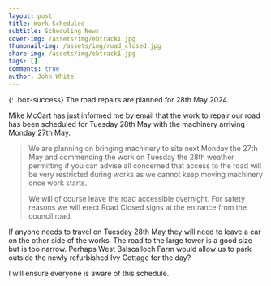 ```yaml
---
layout: post
title: Work Scheduled
subtitle: Scheduling News
cover-img: /assets/img/ebtrack1.jpg
thumbnail-img: /assets/img/road_closed.jpg
share-img: /assets/img/ebtrack1.jpg
tags: []
comments: true
author: John White
---
```


{: .box-success}
The road repairs are planned for 28th May 2024. 

Mike McCart has just informed me by email that the work to repair our road has been scheduled for Tuesday 28th May with the machinery arriving Monday 27th May.

>
>We are planning on bringing machinery to site next Monday the 27th May and commencing the work on Tuesday the 28th weather
>permitting if you can advise all concerned that access to the road will be very restricted during works as we cannot
>keep moving machinery  once work starts.
>
>We will of course leave the road accessible overnight.
>For safety reasons we will erect Road Closed signs at the entrance from the council road.
>

If anyone needs to travel on Tuesday 28th May they will need to leave a car on the other side of the works. The road to the large tower is a good size but is too narrow. Perhaps West Balscalloch Farm would allow us to park outside the newly refurbished Ivy Cottage for the day?

I will ensure everyone is aware of this schedule.
